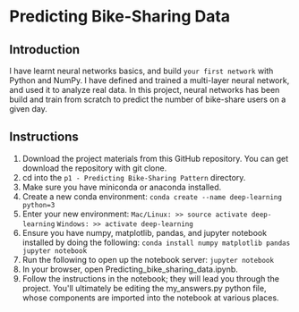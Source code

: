# Predicting Bike-Sharing Data 
## Introduction
I have learnt neural networks basics, and build `your first network` with Python and NumPy. I have defined and trained a multi-layer neural network, and used it to analyze real data. In this project, neural networks has been build and train from scratch to predict the number of bike-share users on a given day.
## Instructions
1. Download the project materials from this GitHub repository. You can get download the repository with git clone.
2. cd into the `p1 - Predicting Bike-Sharing Pattern` directory.
3. Make sure you have miniconda or anaconda installed.
4. Create a new conda environment:
`conda create --name deep-learning python=3`
5. Enter your new environment:
`Mac/Linux: >> source activate deep-learning`
`Windows: >> activate deep-learning`
6. Ensure you have numpy, matplotlib, pandas, and jupyter notebook installed by doing the following:
`conda install numpy matplotlib pandas jupyter notebook`
7. Run the following to open up the notebook server:
`jupyter notebook`
8. In your browser, open Predicting_bike_sharing_data.ipynb. 
9. Follow the instructions in the notebook; they will lead you through the project. You'll ultimately be editing the my_answers.py python file, whose components are imported into the notebook at various places.
